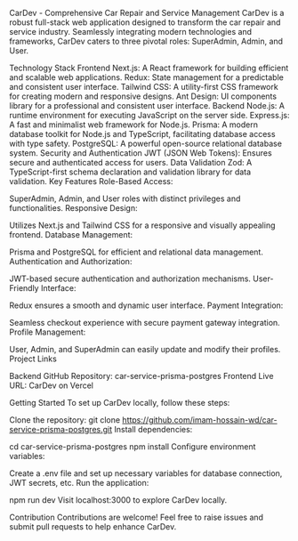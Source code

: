 CarDev - Comprehensive Car Repair and Service Management
CarDev is a robust full-stack web application designed to transform the car repair and service industry. Seamlessly integrating modern technologies and frameworks, CarDev caters to three pivotal roles: SuperAdmin, Admin, and User.

Technology Stack
Frontend
Next.js: A React framework for building efficient and scalable web applications.
Redux: State management for a predictable and consistent user interface.
Tailwind CSS: A utility-first CSS framework for creating modern and responsive designs.
Ant Design: UI components library for a professional and consistent user interface.
Backend
Node.js: A runtime environment for executing JavaScript on the server side.
Express.js: A fast and minimalist web framework for Node.js.
Prisma: A modern database toolkit for Node.js and TypeScript, facilitating database access with type safety.
PostgreSQL: A powerful open-source relational database system.
Security and Authentication
JWT (JSON Web Tokens): Ensures secure and authenticated access for users.
Data Validation
Zod: A TypeScript-first schema declaration and validation library for data validation.
Key Features
Role-Based Access:

SuperAdmin, Admin, and User roles with distinct privileges and functionalities.
Responsive Design:

Utilizes Next.js and Tailwind CSS for a responsive and visually appealing frontend.
Database Management:

Prisma and PostgreSQL for efficient and relational data management.
Authentication and Authorization:

JWT-based secure authentication and authorization mechanisms.
User-Friendly Interface:

Redux ensures a smooth and dynamic user interface.
Payment Integration:

Seamless checkout experience with secure payment gateway integration.
Profile Management:

User, Admin, and SuperAdmin can easily update and modify their profiles.
Project Links


Backend GitHub Repository: car-service-prisma-postgres
Frontend Live URL: CarDev on Vercel


Getting Started
To set up CarDev locally, follow these steps:

Clone the repository:
git clone https://github.com/imam-hossain-wd/car-service-prisma-postgres.git
Install dependencies:


cd car-service-prisma-postgres
npm install
Configure environment variables:

Create a .env file and set up necessary variables for database connection, JWT secrets, etc.
Run the application:

npm run dev
Visit localhost:3000 to explore CarDev locally.

Contribution
Contributions are welcome! Feel free to raise issues and submit pull requests to help enhance CarDev.
